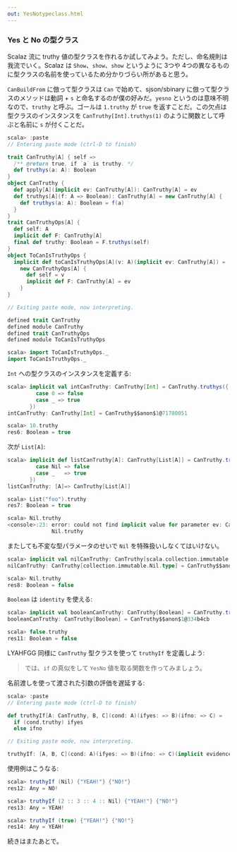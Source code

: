 ```yaml
---
out: YesNotypeclass.html
---
```


### Yes と No の型クラス

Scalaz 流に truthy 値の型クラスを作れるか試してみよう。ただし、命名規則は我流でいく。Scalaz は `Show`、`show`、`show` というように 3つや 4つの異なるものに型クラスの名前を使っているため分かりづらい所があると思う。

`CanBuildFrom` に倣って型クラスは `Can` で始めて、sjson/sbinary に倣って型クラスのメソッドは動詞 + `s` と命名するのが僕の好みだ。`yesno` というのは意味不明なので、`truthy`  と呼ぶ。ゴールは `1.truthy` が `true` を返すことだ。この欠点は型クラスのインスタンスを `CanTruthy[Int].truthys(1)` のように関数として呼ぶと名前に `s` が付くことだ。

```scala
scala> :paste
// Entering paste mode (ctrl-D to finish)

trait CanTruthy[A] { self =>
  /** @return true, if `a` is truthy. */
  def truthys(a: A): Boolean
}
object CanTruthy {
  def apply[A](implicit ev: CanTruthy[A]): CanTruthy[A] = ev
  def truthys[A](f: A => Boolean): CanTruthy[A] = new CanTruthy[A] {
    def truthys(a: A): Boolean = f(a)
  }
}
trait CanTruthyOps[A] {
  def self: A
  implicit def F: CanTruthy[A]
  final def truthy: Boolean = F.truthys(self)
}
object ToCanIsTruthyOps {
  implicit def toCanIsTruthyOps[A](v: A)(implicit ev: CanTruthy[A]) =
    new CanTruthyOps[A] {
      def self = v
      implicit def F: CanTruthy[A] = ev
    }
}

// Exiting paste mode, now interpreting.

defined trait CanTruthy
defined module CanTruthy
defined trait CanTruthyOps
defined module ToCanIsTruthyOps

scala> import ToCanIsTruthyOps._
import ToCanIsTruthyOps._
```

`Int` への型クラスのインスタンスを定義する:

```scala
scala> implicit val intCanTruthy: CanTruthy[Int] = CanTruthy.truthys({
         case 0 => false
         case _ => true
       })
intCanTruthy: CanTruthy[Int] = CanTruthy$$anon$1@71780051

scala> 10.truthy
res6: Boolean = true
```

次が `List[A]`:

```scala
scala> implicit def listCanTruthy[A]: CanTruthy[List[A]] = CanTruthy.truthys({
         case Nil => false
         case _   => true  
       })
listCanTruthy: [A]=> CanTruthy[List[A]]

scala> List("foo").truthy
res7: Boolean = true

scala> Nil.truthy
<console>:23: error: could not find implicit value for parameter ev: CanTruthy[scala.collection.immutable.Nil.type]
              Nil.truthy
```

またしても不変な型パラメータのせいで `Nil` を特殊扱いしなくてはいけない。

```scala
scala> implicit val nilCanTruthy: CanTruthy[scala.collection.immutable.Nil.type] = CanTruthy.truthys(_ => false)
nilCanTruthy: CanTruthy[collection.immutable.Nil.type] = CanTruthy$$anon$1@1e5f0fd7

scala> Nil.truthy
res8: Boolean = false
```

`Boolean` は `identity` を使える:

```scala
scala> implicit val booleanCanTruthy: CanTruthy[Boolean] = CanTruthy.truthys(identity)
booleanCanTruthy: CanTruthy[Boolean] = CanTruthy$$anon$1@334b4cb

scala> false.truthy
res11: Boolean = false
```

LYAHFGG 同様に `CanTruthy` 型クラスを使って `truthyIf` を定義しよう:

> では、`if` の真似をして `YesNo` 値を取る関数を作ってみましょう。

名前渡しを使って渡された引数の評価を遅延する:

```scala
scala> :paste
// Entering paste mode (ctrl-D to finish)

def truthyIf[A: CanTruthy, B, C](cond: A)(ifyes: => B)(ifno: => C) =
  if (cond.truthy) ifyes
  else ifno

// Exiting paste mode, now interpreting.

truthyIf: [A, B, C](cond: A)(ifyes: => B)(ifno: => C)(implicit evidence$1: CanTruthy[A])Any
```

使用例はこうなる:

```scala
scala> truthyIf (Nil) {"YEAH!"} {"NO!"}
res12: Any = NO!

scala> truthyIf (2 :: 3 :: 4 :: Nil) {"YEAH!"} {"NO!"}
res13: Any = YEAH!

scala> truthyIf (true) {"YEAH!"} {"NO!"}
res14: Any = YEAH!
```

続きはまたあとで。
